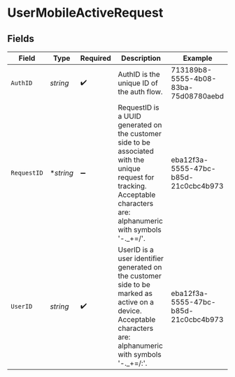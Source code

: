 # UserMobileActiveRequest


## Fields

| Field                                                                                                                                                                    | Type                                                                                                                                                                     | Required                                                                                                                                                                 | Description                                                                                                                                                              | Example                                                                                                                                                                  |
| ------------------------------------------------------------------------------------------------------------------------------------------------------------------------ | ------------------------------------------------------------------------------------------------------------------------------------------------------------------------ | ------------------------------------------------------------------------------------------------------------------------------------------------------------------------ | ------------------------------------------------------------------------------------------------------------------------------------------------------------------------ | ------------------------------------------------------------------------------------------------------------------------------------------------------------------------ |
| `AuthID`                                                                                                                                                                 | *string*                                                                                                                                                                 | :heavy_check_mark:                                                                                                                                                       | AuthID is the unique ID of the auth flow.                                                                                                                                | 713189b8-5555-4b08-83ba-75d08780aebd                                                                                                                                     |
| `RequestID`                                                                                                                                                              | **string*                                                                                                                                                                | :heavy_minus_sign:                                                                                                                                                       | RequestID is a UUID generated on the customer side to be associated with the unique request for tracking.<br/>Acceptable characters are: alphanumeric with symbols '-._+=/'. | eba12f3a-5555-47bc-b85d-21c0cbc4b973                                                                                                                                     |
| `UserID`                                                                                                                                                                 | *string*                                                                                                                                                                 | :heavy_check_mark:                                                                                                                                                       | UserID is a user identifier generated on the customer side to be marked as active on a device.<br/>Acceptable characters are: alphanumeric with symbols '-._+=/:'.       | eba12f3a-5555-47bc-b85d-21c0cbc4b973                                                                                                                                     |